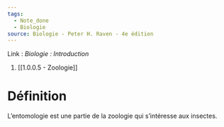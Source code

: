```yaml
---
tags:
  - Note_done
  - Biologie
source: Biologie - Peter H. Raven - 4e édition
---
```


Link :
_Biologie : Introduction_
1. [[1.0.0.5 - Zoologie]]

# Définition
L’entomologie est une partie de la zoologie qui s’intéresse aux insectes. 